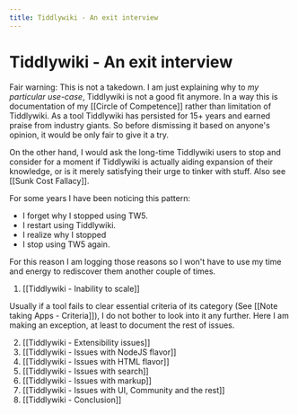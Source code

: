 ```yaml
---
title: Tiddlywiki - An exit interview
---
```


# Tiddlywiki - An exit interview

Fair warning: This is not a takedown. I am just explaining why to _my particular use-case_, Tiddlywiki is not a good fit anymore. In a way this is documentation of my [[Circle of Competence]] rather than limitation of Tiddlywiki. As a tool Tiddlywiki has persisted for 15+ years and earned praise from industry giants. So before dismissing it based on anyone's opinion, it would be only fair to give it a try.

On the other hand, I would ask the long-time Tiddlywiki users to stop and consider for a moment if Tiddlywiki is actually aiding expansion of their knowledge, or is it merely satisfying their urge to tinker with stuff. Also see [[Sunk Cost Fallacy]].

For some years I have been noticing this pattern:

- I forget why I stopped using TW5.
- I restart using Tiddlywiki.
- I realize why I stopped
- I stop using TW5 again.

For this reason I am logging those reasons so I won't have to use my time and energy to rediscover them another couple of times.

1. [[Tiddlywiki - Inability to scale]]

Usually if a tool fails to clear essential criteria of its category (See [[Note taking Apps - Criteria]]), I do not bother to look into it any further. Here I am making an exception, at least to document the rest of issues.

2. [[Tiddlywiki - Extensibility issues]]
3. [[Tiddlywiki - Issues with NodeJS flavor]]
4. [[Tiddlywiki - Issues with HTML flavor]]
5. [[Tiddlywiki - Issues with search]]
6. [[Tiddlywiki - Issues with markup]]
7. [[Tiddlywiki - Issues with UI, Community and the rest]]
8. [[Tiddlywiki - Conclusion]]

